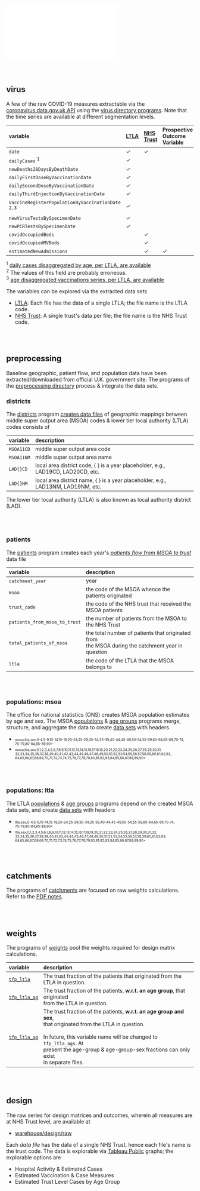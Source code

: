 
<br>

![](../notebooks/notes/images/outline.pdf)

<br>


## virus

A few of the raw COVID-19 measures extractable via 
the [coronavirus.data.gov.uk API](https://coronavirus.data.gov.uk/details/developers-guide/main-api) using the 
[virus directory programs](./virus).  Note that the time series are available at different segmentation levels.

variable | [LTLA](../warehouse/virus/ltla/measures) | [NHS Trust](../warehouse/virus/trusts/measures) | Prospective<br>Outcome<br>Variable
 :--- | :--- | :--- | :---
``date`` | &#10003; | &#10003; |
``dailyCases`` <sup>1</sup> | &#10003; | |
``newDeaths28DaysByDeathDate`` | &#10003; | |
``dailyFirstDoseByVaccinationDate`` | &#10003; | |
``dailySecondDoseByVaccinationDate`` | &#10003; | |
``dailyThirdInjectionByVaccinationDate`` | &#10003; | |
``VaccineRegisterPopulationByVaccinationDate`` <sup>2, 3</sup> | &#10003; | |
``newVirusTestsBySpecimenDate`` | &#10003; | |
``newPCRTestsBySpecimenDate`` | &#10003; | |
``covidOccupiedBeds`` | | &#10003; |
``covidOccupiedMVBeds`` | | &#10003; |
``estimatedNewAdmissions`` | | &#10003; | &#10003;

<sup>1</sup> [daily cases disaggregated by age, per LTLA, are available](../warehouse/virus/ltla/demographic/cases)<br>
<sup>2</sup> The values of this field are probably erroneous.  
<sup>3</sup> [age disaggregated vaccinations series, per LTLA, are available](../warehouse/virus/ltla/demographic/vaccinations)


The variables can be explored via the extracted data sets
* [LTLA](../warehouse/virus/ltla/measures): Each file has the data of a single LTLA; the file name is the LTLA code.
* [NHS Trust](../warehouse/virus/trusts/measures): A single trust's data per file; the file name is the NHS Trust code.

<br>
<br>

## preprocessing

Baseline geographic, patient flow, and population data have been extracted/downloaded from official U.K. 
government site.  The programs of the [preprocessing directory](./preprocessing) process & integrate the data sets.

### districts

The [districts](./preprocessing/districts.py) program [creates data files](../warehouse/geography/districts) of 
geographic mappings between middle super output area (MSOA) codes & lower tier local authority (LTLA) codes consists of

variable | description
 :--- | :---
``MSOA11CD`` | middle super output area code
``MSOA11NM`` | middle super output area name
``LAD{}CD`` | local area district code, { } is a year placeholder, e.g., LAD19CD, LAD20CD, etc.
``LAD{}NM`` | local area district name, { } is a year placeholder, e.g., LAD13NM, LAD19NM, etc.

The lower tier local authority (LTLA) is also known as local authority district (LAD).

<br>
<br>

### patients

The [patients](./preprocessing/patients.py) program creates each 
year's [*patients flow from MSOA to trust*](../warehouse/patients) data file

variable | description
 :--- | :---
``catchment_year`` | year
``msoa``| the code of the MSOA whence the patients originated 
``trust_code`` | the code of the NHS trust that received the MSOA patients
``patients_from_msoa_to_trust`` | the number of patients from the MSOA to the NHS Trust
``total_patients_of_msoa`` | the total number of patients that originated from<br>the MSOA during the catchment year in question
``ltla``| the code of the LTLA that the MSOA belongs to

<br>
<br>

### populations: msoa

The office for national statistics (ONS) creates MSOA population estimates by age and sex. The MSOA
[populations](./preprocessing/populationsmsoa.py) & [age groups](./preprocessing/agegroupsmsoa.py) programs merge, structure, and aggregate the data 
to create [data sets](../warehouse/populations/msoa) with headers

<ul>
    <li><div style='font-size: xx-small'>msoa,ltla,sex,0-4,5-9,10-14,15-19,20-24,25-29,30-34,35-39,40-44,45-49,50-54,55-59,60-64,65-69,70-74,<br>
        75-79,80-84,85-89,90+</div></li>
    <li><div style='font-size: xx-small'>msoa,ltla,sex,0,1,2,3,4,5,6,7,8,9,10,11,12,13,14,15,16,17,18,19,20,21,22,23,24,25,26,27,28,29,30,31,<br>
        32,33,34,35,36,37,38,39,40,41,42,43,44,45,46,47,48,49,50,51,52,53,54,55,56,57,58,59,60,61,62,63,<br>
        64,65,66,67,68,69,70,71,72,73,74,75,76,77,78,79,80,81,82,83,84,85,86,87,88,89,90+</div></li>
</ul>

<br>
<br>

### populations: ltla

The LTLA [populations](./preprocessing/populationsltla.py) & [age groups](./preprocessing/agegroupsltla.py) programs depend on the created MSOA 
data sets, and create [data sets](../warehouse/populations/ltla) with headers

<ul>
    <li><div style='font-size: xx-small'>ltla,sex,0-4,5-9,10-14,15-19,20-24,25-29,30-34,35-39,40-44,45-49,50-54,55-59,60-64,65-69,70-74,<br>
        75-79,80-84,85-89,90+</div></li>
    <li><div style='font-size: xx-small'>ltla,sex,0,1,2,3,4,5,6,7,8,9,10,11,12,13,14,15,16,17,18,19,20,21,22,23,24,25,26,27,28,29,30,31,32,<br>
        33,34,35,36,37,38,39,40,41,42,43,44,45,46,47,48,49,50,51,52,53,54,55,56,57,58,59,60,61,62,63,<br>
        64,65,66,67,68,69,70,71,72,73,74,75,76,77,78,79,80,81,82,83,84,85,86,87,88,89,90+</div></li>
</ul>

<br>
<br>


## catchments

The programs of [catchments](./catchments) are focused on raw weights calculations.  Refer to the [PDF notes]().

<br>
<br>


## weights

The programs of [weights](./weights) pool the weights required for design matrix calculations. 

variable | description
 :--- | :---
[``tfp_ltla``](../warehouse/weights/series/ltla/focus/parent) | The trust fraction of the patients that originated from the<br>LTLA in question.
[``tfp_ltla_ag``](../warehouse/weights/series/ltla/focus/child) | The trust fraction of the patients, **w.r.t. an age group**, that originated<br>from the LTLA in question.
[``tfp_ltla_ag``](../warehouse/weights/series/ltla/baseline/disaggregated) | The trust fraction of the patients, **w.r.t. an age group and sex**,<br>that originated from the LTLA in question.<br><br>In future, this variable name will be changed to ``tfp_ltla_ags``.  At<br>present the age-group & age-group-sex fractions can only exist<br>in separate files.

<br>
<br>


## design

The raw series for design matrices and outcomes, wherein all measures are at NHS Trust level, are available at

* [warehouse/design/raw](../warehouse/design/raw)

Each *data file* has the data of a single NHS Trust, hence each file's name is the trust code.  The data is explorable
via [Tableau Public](https://public.tableau.com/app/profile/greyhypotheses) graphs; the
explorable options are

* Hospital Activity & Estimated Cases
* Estimated Vaccination & Case Measures
* Estimated Trust Level Cases by Age Group

<br>
<br>

<br>
<br>

<br>
<br>

<br>
<br>
